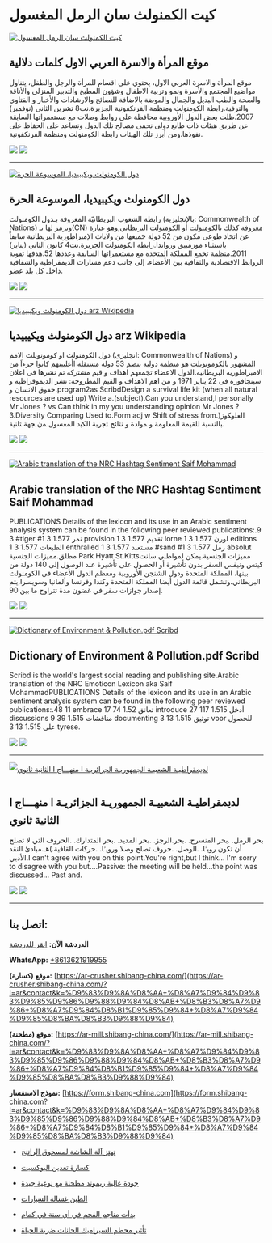 # كيت الكمنولث سان الرمل المغسول

<a href="https://swt.shibang-china.com/?l=ar&img&k=%D9%83%D9%8A%D8%AA+%D8%A7%D9%84%D9%83%D9%85%D9%86%D9%88%D9%84%D8%AB+%D8%B3%D8%A7%D9%86+%D8%A7%D9%84%D8%B1%D9%85%D9%84+%D8%A7%D9%84%D9%85%D8%BA%D8%B3%D9%88%D9%84" target="_blank">![كيت الكمنولث سان الرمل المغسول](http://static.shibang-china.com/all-800x300/549.jpg)</a>

## موقع المرأة والاسرة العربي الاول كلمات دلالية
موقع المرأة والاسرة العربي الاول، يحتوي على اقسام للمرأة والرجل والطفل، يتناول مواضيع المجتمع والأسرة ونمو وتربية الاطفال وشؤون المطبخ والتدبير المنزلي والأناقة والصحة والطب البديل والجمال والموضة بالاضافة للنصائح والارشادات والأخبار و الفتاوي والترفية.رابطة الكومنولث ومنظمة الفرنكفونية الجزيرة.نت8 تشرين الثاني (نوفمبر) 2007.ظلت بعض الدول الأوروبية محافظة على روابط وصلات مع مستعمراتها السابقة عن طريق هيئات ذات طابع دولي تحمي مصالح تلك الدول وتساعد على الحفاظ على نفوذها.ومن أبرز تلك الهيئات رابطة الكومنولث ومنظمة الفرنكفونية.


<a href="https://whatsapp.shibangsoft.com/WhatsApp.php" target="_blank" title="WhatsApp">![](http://static.shibang-china.com/icon/whatsapp.png)</a> <a href="https://swt.shibang-china.com/?l=ar&icon&k=%D9%83%D9%8A%D8%AA+%D8%A7%D9%84%D9%83%D9%85%D9%86%D9%88%D9%84%D8%AB+%D8%B3%D8%A7%D9%86+%D8%A7%D9%84%D8%B1%D9%85%D9%84+%D8%A7%D9%84%D9%85%D8%BA%D8%B3%D9%88%D9%84" target="_blank">![](http://static.shibang-china.com/icon/chat-ar.png)</a>

---

<a href="https://swt.shibang-china.com/?l=ar&img&k=%D9%83%D9%8A%D8%AA+%D8%A7%D9%84%D9%83%D9%85%D9%86%D9%88%D9%84%D8%AB+%D8%B3%D8%A7%D9%86+%D8%A7%D9%84%D8%B1%D9%85%D9%84+%D8%A7%D9%84%D9%85%D8%BA%D8%B3%D9%88%D9%84" target="_blank">![دول الكومنولث ويكيبيديا، الموسوعة الحرة](http://static.shibang-china.com/all-800x300/1484.jpg)</a>

## دول الكومنولث ويكيبيديا، الموسوعة الحرة
رابطة الشعوب البريطانيّة المعروفة بـدول الكومنولث (بالإنجليزية: Commonwealth of Nations) ويرمز لها بـ(CN) معروفة كذلك بالكومنولث أو الكومنولث البريطاني,وهو عبارة عن اتحاد طوعي مكون من 52 دولة جميعها من ولايات الإمبراطورية البريطانية سابقاً باستثناء موزمبيق ورواندا.رابطة الكومنولث الجزيرة.نت4 كانون الثاني (يناير) 2011.منظمة تجمع المملكة المتحدة مع مستعمراتها السابقة وعددها 52.هدفها تقوية الروابط الاقتصادية والثقافية بين الأعضاء، إلى جانب دعم مسارات الديمقراطية والشفافية داخل كل بلد عضو.


<a href="https://whatsapp.shibangsoft.com/WhatsApp.php" target="_blank" title="WhatsApp">![](http://static.shibang-china.com/icon/whatsapp.png)</a> <a href="https://swt.shibang-china.com/?l=ar&icon&k=%D9%83%D9%8A%D8%AA+%D8%A7%D9%84%D9%83%D9%85%D9%86%D9%88%D9%84%D8%AB+%D8%B3%D8%A7%D9%86+%D8%A7%D9%84%D8%B1%D9%85%D9%84+%D8%A7%D9%84%D9%85%D8%BA%D8%B3%D9%88%D9%84" target="_blank">![](http://static.shibang-china.com/icon/chat-ar.png)</a>

---

<a href="https://swt.shibang-china.com/?l=ar&img&k=%D9%83%D9%8A%D8%AA+%D8%A7%D9%84%D9%83%D9%85%D9%86%D9%88%D9%84%D8%AB+%D8%B3%D8%A7%D9%86+%D8%A7%D9%84%D8%B1%D9%85%D9%84+%D8%A7%D9%84%D9%85%D8%BA%D8%B3%D9%88%D9%84" target="_blank">![دول الكومنولث ويكيبيديا arz Wikipedia](http://static.shibang-china.com/all-800x300/451.jpg)</a>

## دول الكومنولث ويكيبيديا arz Wikipedia
دول الكومنولث او كومونويلث الامم (انجليزى: Commonwealth of Nations) و المشهور بالكومونويلث هو منظمه دوليه بتضم 53 دوله مستقله اأغلبيتهم كانوا جزءاَ من الامبراطوريه البريطانيه.الدول الاعضاء تجمعهم اهداف و قيم مشتركه تم نشرها فى اعلان سينجافوره فى 22 يناير 1971 و من اهم الاهداف و القيم المطروحة: نشر الديموقراطيه و حقوق الانسان و.program2as ScribdDesign a survival life kit (when all natural resources are used up) Write a.(subject).Can you understand,I personally Mr Jones ? vs Can think in my you understanding opinion Mr Jones ? 3.Diversity Comparing Used to.Form adj w Shift of stress from.ﺍﻟﻐﻠﻭﻜﻭﺯ( ﺒﺎﻟﻨﺴﺒﺔ ﻟﻠﻘﻴﻤﺔ ﺍﻟﻤﻌﻠﻭﻤﺔ ﻭ ﻤﻭﻟﺩﺓ ﻭ ﻨﺘﺎﺌﺞ ﺘﺠﺭﺒﺔ ﺍﻟﻜﺒﺩ ﺍﻟﻤﻐﺴﻭل ﻤﻥ ﺠﻬﺔ ﺜﺎﻨﻴﺔ.


<a href="https://whatsapp.shibangsoft.com/WhatsApp.php" target="_blank" title="WhatsApp">![](http://static.shibang-china.com/icon/whatsapp.png)</a> <a href="https://swt.shibang-china.com/?l=ar&icon&k=%D9%83%D9%8A%D8%AA+%D8%A7%D9%84%D9%83%D9%85%D9%86%D9%88%D9%84%D8%AB+%D8%B3%D8%A7%D9%86+%D8%A7%D9%84%D8%B1%D9%85%D9%84+%D8%A7%D9%84%D9%85%D8%BA%D8%B3%D9%88%D9%84" target="_blank">![](http://static.shibang-china.com/icon/chat-ar.png)</a>

---

<a href="https://swt.shibang-china.com/?l=ar&img&k=%D9%83%D9%8A%D8%AA+%D8%A7%D9%84%D9%83%D9%85%D9%86%D9%88%D9%84%D8%AB+%D8%B3%D8%A7%D9%86+%D8%A7%D9%84%D8%B1%D9%85%D9%84+%D8%A7%D9%84%D9%85%D8%BA%D8%B3%D9%88%D9%84" target="_blank">![Arabic translation of the NRC Hashtag Sentiment Saif Mohammad](http://static.shibang-china.com/all-800x300/1387.jpg)</a>

## Arabic translation of the NRC Hashtag Sentiment Saif Mohammad
PUBLICATIONS   Details of the lexicon and its use in an Arabic sentiment analysis system can be found in the following peer reviewed publications:.9 3 #tiger #نمر 1.577 3 1 provision تقديم 1.577 3 1 lorne لورن 1.577 3 1 editions الطبعات 1.577 3 1 enthralled مستعبد 1.577 3 1 #sand #رمل 1.577 3 1 absolut مطلق.مميزات الجنسية Park Hyatt St.Kittsمميزات الجنسية.يمكن لمواطني سانت كيتس ونيفس السفر بدون تأشيرة أو الحصول على تأشيرة عند الوصول إلى 140 دولة من بينها، المملكة المتحدة ودول الشنجن الأوروبية ومعظم الدول الأعضاء في الكومنولث البريطاني.وتشمل قائمة الدول أيضا المملكة المتحدة وكندا وفرنسا وألمانيا وسويسرا.يتم إصدار جوازات سفر في غضون مدة تتراوح ما بين 90.


<a href="https://whatsapp.shibangsoft.com/WhatsApp.php" target="_blank" title="WhatsApp">![](http://static.shibang-china.com/icon/whatsapp.png)</a> <a href="https://swt.shibang-china.com/?l=ar&icon&k=%D9%83%D9%8A%D8%AA+%D8%A7%D9%84%D9%83%D9%85%D9%86%D9%88%D9%84%D8%AB+%D8%B3%D8%A7%D9%86+%D8%A7%D9%84%D8%B1%D9%85%D9%84+%D8%A7%D9%84%D9%85%D8%BA%D8%B3%D9%88%D9%84" target="_blank">![](http://static.shibang-china.com/icon/chat-ar.png)</a>

---

<a href="https://swt.shibang-china.com/?l=ar&img&k=%D9%83%D9%8A%D8%AA+%D8%A7%D9%84%D9%83%D9%85%D9%86%D9%88%D9%84%D8%AB+%D8%B3%D8%A7%D9%86+%D8%A7%D9%84%D8%B1%D9%85%D9%84+%D8%A7%D9%84%D9%85%D8%BA%D8%B3%D9%88%D9%84" target="_blank">![Dictionary of Environment &amp; Pollution.pdf Scribd](http://static.shibang-china.com/all-800x300/1336.jpg)</a>

## Dictionary of Environment &amp; Pollution.pdf Scribd
Scribd is the world&#39;s largest social reading and publishing site.Arabic translation of the NRC Emoticon Lexicon aka Saif MohammadPUBLICATIONS   Details of the lexicon and its use in an Arabic sentiment analysis system can be found in the following peer reviewed publications:.48 11 embrace تعانق 1.52 74 17 introduce أدخل 1.515 117 27 discussions مناقشات 1.515 39 9 documenting توثيق 1.515 13 3 voor للحصول على 1.515 13 3 tyrese.


<a href="https://whatsapp.shibangsoft.com/WhatsApp.php" target="_blank" title="WhatsApp">![](http://static.shibang-china.com/icon/whatsapp.png)</a> <a href="https://swt.shibang-china.com/?l=ar&icon&k=%D9%83%D9%8A%D8%AA+%D8%A7%D9%84%D9%83%D9%85%D9%86%D9%88%D9%84%D8%AB+%D8%B3%D8%A7%D9%86+%D8%A7%D9%84%D8%B1%D9%85%D9%84+%D8%A7%D9%84%D9%85%D8%BA%D8%B3%D9%88%D9%84" target="_blank">![](http://static.shibang-china.com/icon/chat-ar.png)</a>

---

<a href="https://swt.shibang-china.com/?l=ar&img&k=%D9%83%D9%8A%D8%AA+%D8%A7%D9%84%D9%83%D9%85%D9%86%D9%88%D9%84%D8%AB+%D8%B3%D8%A7%D9%86+%D8%A7%D9%84%D8%B1%D9%85%D9%84+%D8%A7%D9%84%D9%85%D8%BA%D8%B3%D9%88%D9%84" target="_blank">![ﻟﺪﳝﻘﺮاﻃﻴـﺔ اﻟﺸﻌﺒﻴـﺔ اﳉﻤﻬﻮرﻳـﺔ اﳉﺰاﺋﺮﻳـﺔ ا ﻣﻨﻬـــﺎج ا الثانية ثانوي](http://static.shibang-china.com/all-800x300/1422.jpg)</a>

## ﻟﺪﳝﻘﺮاﻃﻴـﺔ اﻟﺸﻌﺒﻴـﺔ اﳉﻤﻬﻮرﻳـﺔ اﳉﺰاﺋﺮﻳـﺔ ا ﻣﻨﻬـــﺎج ا الثانية ثانوي
ﺑﺤﺮ اﻟﺮﻣﻞ. .ﺑﺤﺮ اﻟﻤﻨﺴﺮح. .ﺑﺤﺮ.اﻟﺮﺟﺰ. .ﺑﺤﺮ اﻟﻤﺪﯾﺪ. .ﺑﺤﺮ اﻟﻤﺘﺪارك. .اﻟﺤﺮوف اﻟﺘﻲ ﻻ ﺗﺼﻠﺢ أن ﺗﻜﻮن روﯾﱠَﺎ. .اﻟﻮﺻﻞ. .ﺣﺮوف ﺗﺼﻠﺢ وﺻﻼ وروﯾﱠﺎ. .ﺣﺮﻛﺎت اﻟﻘﺎﻓﯿﺔ.)ھـ.ﻣﺒﺎدئ اﻟﻨﻘﺪ اﻷدﺑﻲ.I can&#39;t agree with you on this point.You&#39;re right,but I think… I&#39;m sorry to disagree with you but….Passive: the meeting will be held…the point was discussed… Past and.

<a href="https://whatsapp.shibangsoft.com/WhatsApp.php" target="_blank" title="WhatsApp">![](http://static.shibang-china.com/icon/whatsapp.png)</a> <a href="https://swt.shibang-china.com/?l=ar&icon&k=%D9%83%D9%8A%D8%AA+%D8%A7%D9%84%D9%83%D9%85%D9%86%D9%88%D9%84%D8%AB+%D8%B3%D8%A7%D9%86+%D8%A7%D9%84%D8%B1%D9%85%D9%84+%D8%A7%D9%84%D9%85%D8%BA%D8%B3%D9%88%D9%84" target="_blank">![](http://static.shibang-china.com/icon/chat-ar.png)</a>

---
## اتصل بنا:

**الدردشة الآن:** [انقر للدردشة](https://swt.shibang-china.com?l=ar&contact&k=%D9%83%D9%8A%D8%AA+%D8%A7%D9%84%D9%83%D9%85%D9%86%D9%88%D9%84%D8%AB+%D8%B3%D8%A7%D9%86+%D8%A7%D9%84%D8%B1%D9%85%D9%84+%D8%A7%D9%84%D9%85%D8%BA%D8%B3%D9%88%D9%84)

**WhatsApp:**  [+8613621919955](https://whatsapp.shibangsoft.com/WhatsApp.php)

**موقع (كسارة):** [https://ar-crusher.shibang-china.com/](https://ar-crusher.shibang-china.com/?l=ar&contact&k=%D9%83%D9%8A%D8%AA+%D8%A7%D9%84%D9%83%D9%85%D9%86%D9%88%D9%84%D8%AB+%D8%B3%D8%A7%D9%86+%D8%A7%D9%84%D8%B1%D9%85%D9%84+%D8%A7%D9%84%D9%85%D8%BA%D8%B3%D9%88%D9%84)

**موقع (مطحنة):** [https://ar-mill.shibang-china.com/](https://ar-mill.shibang-china.com/?l=ar&contact&k=%D9%83%D9%8A%D8%AA+%D8%A7%D9%84%D9%83%D9%85%D9%86%D9%88%D9%84%D8%AB+%D8%B3%D8%A7%D9%86+%D8%A7%D9%84%D8%B1%D9%85%D9%84+%D8%A7%D9%84%D9%85%D8%BA%D8%B3%D9%88%D9%84)

**نموذج الاستفسار:** [https://form.shibang-china.com](https://form.shibang-china.com?l=ar&contact&k=%D9%83%D9%8A%D8%AA+%D8%A7%D9%84%D9%83%D9%85%D9%86%D9%88%D9%84%D8%AB+%D8%B3%D8%A7%D9%86+%D8%A7%D9%84%D8%B1%D9%85%D9%84+%D8%A7%D9%84%D9%85%D8%BA%D8%B3%D9%88%D9%84)

* [تهتز آلة الشاشة لمسحوق الراتنج](../30/%D8%AA%D9%87%D8%AA%D8%B2%20%D8%A2%D9%84%D8%A9%20%D8%A7%D9%84%D8%B4%D8%A7%D8%B4%D8%A9%20%D9%84%D9%85%D8%B3%D8%AD%D9%88%D9%82%20%D8%A7%D9%84%D8%B1%D8%A7%D8%AA%D9%86%D8%AC.md)

* [كسارة تعدين البوكسيت](../30/%D9%83%D8%B3%D8%A7%D8%B1%D8%A9%20%D8%AA%D8%B9%D8%AF%D9%8A%D9%86%20%D8%A7%D9%84%D8%A8%D9%88%D9%83%D8%B3%D9%8A%D8%AA.md)

* [جودة عالية ريموند مطحنة مع نوعية جيدة](../29/%D8%AC%D9%88%D8%AF%D8%A9%20%D8%B9%D8%A7%D9%84%D9%8A%D8%A9%20%D8%B1%D9%8A%D9%85%D9%88%D9%86%D8%AF%20%D9%85%D8%B7%D8%AD%D9%86%D8%A9%20%D9%85%D8%B9%20%D9%86%D9%88%D8%B9%D9%8A%D8%A9%20%D8%AC%D9%8A%D8%AF%D8%A9.md)

* [الطين غسالة السيارات](../30/%D8%A7%D9%84%D8%B7%D9%8A%D9%86%20%D8%BA%D8%B3%D8%A7%D9%84%D8%A9%20%D8%A7%D9%84%D8%B3%D9%8A%D8%A7%D8%B1%D8%A7%D8%AA.md)

* [بدأت مناجم الفحم في أي سنة في كمام](../30/%D8%A8%D8%AF%D8%A3%D8%AA%20%D9%85%D9%86%D8%A7%D8%AC%D9%85%20%D8%A7%D9%84%D9%81%D8%AD%D9%85%20%D9%81%D9%8A%20%D8%A3%D9%8A%20%D8%B3%D9%86%D8%A9%20%D9%81%D9%8A%20%D9%83%D9%85%D8%A7%D9%85.md)

* [تأثير محطم السيراميك الحانات ضربة الحياة](../27/%D8%AA%D8%A3%D8%AB%D9%8A%D8%B1%20%D9%85%D8%AD%D8%B7%D9%85%20%D8%A7%D9%84%D8%B3%D9%8A%D8%B1%D8%A7%D9%85%D9%8A%D9%83%20%D8%A7%D9%84%D8%AD%D8%A7%D9%86%D8%A7%D8%AA%20%D8%B6%D8%B1%D8%A8%D8%A9%20%D8%A7%D9%84%D8%AD%D9%8A%D8%A7%D8%A9.md)